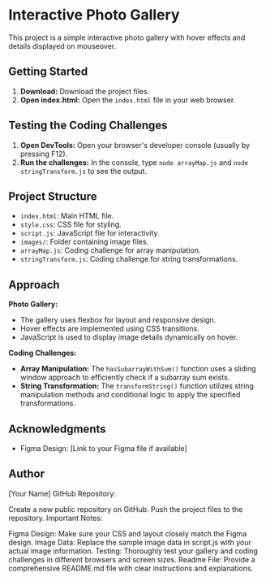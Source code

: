 # Interactive Photo Gallery

This project is a simple interactive photo gallery with hover effects and details displayed on mouseover. 

## Getting Started

1. **Download:** Download the project files.
2. **Open index.html:** Open the `index.html` file in your web browser.

## Testing the Coding Challenges

1. **Open DevTools:**  Open your browser's developer console (usually by pressing F12).
2. **Run the challenges:** In the console, type `node arrayMap.js` and `node stringTransform.js` to see the output.

## Project Structure

- `index.html`: Main HTML file.
- `style.css`: CSS file for styling.
- `script.js`: JavaScript file for interactivity.
- `images/`: Folder containing image files.
- `arrayMap.js`: Coding challenge for array manipulation.
- `stringTransform.js`: Coding challenge for string transformations.

## Approach

**Photo Gallery:**

- The gallery uses flexbox for layout and responsive design.
- Hover effects are implemented using CSS transitions.
- JavaScript is used to display image details dynamically on hover.

**Coding Challenges:**

- **Array Manipulation:** The `hasSubarrayWithSum()` function uses a sliding window approach to efficiently check if a subarray sum exists.
- **String Transformation:** The `transformString()` function utilizes string manipulation methods and conditional logic to apply the specified transformations. 

## Acknowledgments

- Figma Design: [Link to your Figma file if available]

## Author

[Your Name]
GitHub Repository:

Create a new public repository on GitHub.
Push the project files to the repository.
Important Notes:

Figma Design: Make sure your CSS and layout closely match the Figma design.
Image Data: Replace the sample image data in script.js with your actual image information.
Testing: Thoroughly test your gallery and coding challenges in different browsers and screen sizes.
Readme File: Provide a comprehensive README.md file with clear instructions and explanations.
